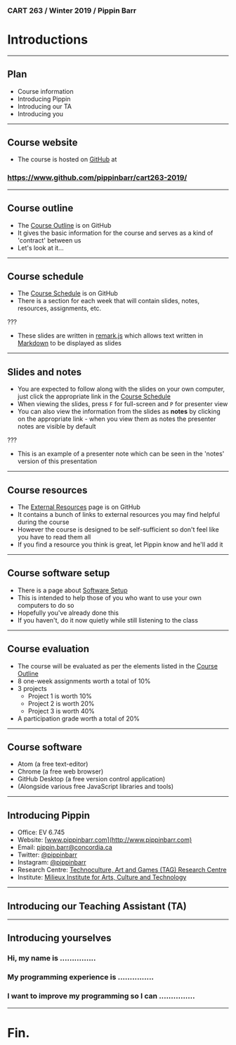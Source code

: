 ### CART 263 / Winter 2019 / Pippin Barr

# Introductions

---

## Plan

- Course information
- Introducing Pippin
- Introducing our TA
- Introducing you

---

## Course website

- The course is hosted on [GitHub](https://www.github.com/) at

### https://www.github.com/pippinbarr/cart263-2019/

---

## Course outline

- The [Course Outline](https://github.com/pippinbarr/cart263-2019/blob/master/course-information/course-outline.md) is on GitHub
- It gives the basic information for the course and serves as a kind of 'contract' between us
- Let's look at it...

---

## Course schedule

- The [Course Schedule](https://github.com/pippinbarr/cart263-2019/blob/master/course-information/course-schedule.md) is on GitHub
- There is a section for each week that will contain slides, notes, resources, assignments, etc.

???

- These slides are written in [remark.js](https://github.com/gnab/remark) which allows text written in [Markdown](https://github.com/adam-p/markdown-here/wiki/Markdown-Cheatsheet) to be displayed as slides

---

## Slides and notes

- You are expected to follow along with the slides on your own computer, just click the appropriate link in the [Course Schedule](https://github.com/pippinbarr/cart263-2019/blob/master/course-information/course-schedule.md)
- When viewing the slides, press `F` for full-screen and `P` for presenter view
- You can also view the information from the slides as __notes__ by clicking on the appropriate link - when you view them as notes the presenter notes are visible by default

???

- This is an example of a presenter note which can be seen in the 'notes' version of this presentation

---

## Course resources

- The [External Resources](https://github.com/pippinbarr/cart263-2019/blob/master/course-information/external-resources.md) page is on GitHub
- It contains a bunch of links to external resources you may find helpful during the course
- However the course is designed to be self-sufficient so don't feel like you have to read them all
- If you find a resource you think is great, let Pippin know and he'll add it

---

## Course software setup

- There is a page about [Software Setup](https://github.com/pippinbarr/cart263-2019/blob/master/course-information/software-setup.md)
- This is intended to help those of you who want to use your own computers to do so
- Hopefully you've already done this
- If you haven't, do it now quietly while still listening to the class

---

## Course evaluation

- The course will be evaluated as per the elements listed in the [Course Outline](https://github.com/pippinbarr/cart263-2019/blob/master/course-information/course-outline.md)
- 8 one-week assignments worth a total of 10%
- 3 projects
  - Project 1 is worth 10%
  - Project 2 is worth 20%
  - Project 3 is worth 40%
- A participation grade worth a total of 20%

---

## Course software

- Atom (a free text-editor)
- Chrome (a free web browser)
- GitHub Desktop (a free version control application)
- (Alongside various free JavaScript libraries and tools)

---

## Introducing Pippin

- Office: EV 6.745
- Website: [www.pippinbarr.com](http://www.pippinbarr.com)
- Email: [pippin.barr@concordia.ca](mailto:pippin.barr@concordia.ca)
- Twitter: [@pippinbarr](http://www.twitter.com/pippinbarr)
- Instagram: [@pippinbarr](http://www.instagram.com/pippinbarr)
- Research Centre: [Technoculture, Art and Games (TAG) Research Centre](http://tag.hexagram.ca)
- Institute: [Milieux Institute for Arts, Culture and Technology](http://milieux.concordia.ca)

---

## Introducing our Teaching Assistant (TA)

---

## Introducing yourselves

### Hi, my name is ...............

### My programming experience is ...............

### I want to improve my programming so I can ...............

---

# Fin.
